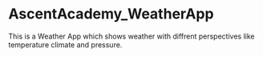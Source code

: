 # AscentAcademy_WeatherApp
This is a Weather App which shows weather with diffrent perspectives like temperature climate and pressure.
